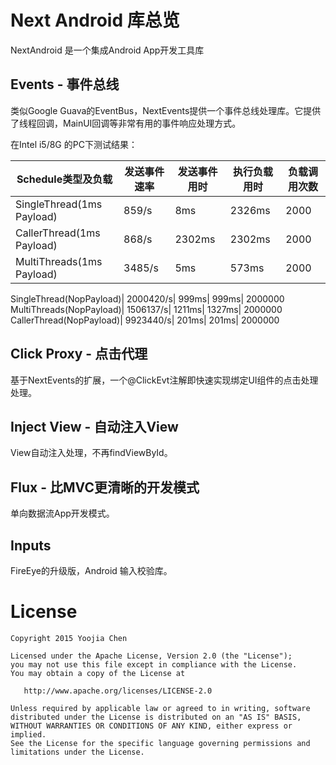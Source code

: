 # Next Android 库总览

NextAndroid 是一个集成Android App开发工具库

## Events - 事件总线

类似Google Guava的EventBus，NextEvents提供一个事件总线处理库。它提供了线程回调，MainUI回调等非常有用的事件响应处理方式。

在Intel i5/8G 的PC下测试结果：

Schedule类型及负载|发送事件速率|发送事件用时|执行负载用时|负载调用次数
----|----|----|----|----
SingleThread(1ms Payload)|	 859/s|		8ms|		2326ms|	    2000
CallerThread(1ms Payload)|	 868/s|		2302ms|	    2302ms|	    2000
MultiThreads(1ms Payload)|	 3485/s|	5ms|		573ms|		2000

SingleThread(NopPayload)|	 2000420/s|		999ms|		999ms|		2000000
MultiThreads(NopPayload)|	 1506137/s|		1211ms|	    1327ms|	    2000000
CallerThread(NopPayload)|	 9923440/s|		201ms|		201ms|		2000000

## Click Proxy - 点击代理

基于NextEvents的扩展，一个@ClickEvt注解即快速实现绑定UI组件的点击处理处理。

## Inject View - 自动注入View

View自动注入处理，不再findViewById。

## Flux - 比MVC更清晰的开发模式

单向数据流App开发模式。

## Inputs

FireEye的升级版，Android 输入校验库。

# License

    Copyright 2015 Yoojia Chen

    Licensed under the Apache License, Version 2.0 (the "License");
    you may not use this file except in compliance with the License.
    You may obtain a copy of the License at

       http://www.apache.org/licenses/LICENSE-2.0

    Unless required by applicable law or agreed to in writing, software
    distributed under the License is distributed on an "AS IS" BASIS,
    WITHOUT WARRANTIES OR CONDITIONS OF ANY KIND, either express or implied.
    See the License for the specific language governing permissions and
    limitations under the License.
